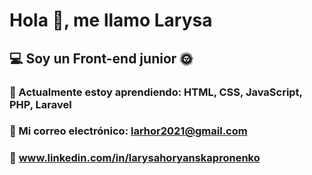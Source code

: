 # Hola 👋, me llamo Larysa
## 💻 Soy un Front-end junior 🌞
### 🌱 Actualmente estoy aprendiendo: HTML, CSS, JavaScript, PHP, Laravel
### 📧 Mi correo electrónico: larhor2021@gmail.com
### 🔗 www.linkedin.com/in/larysahoryanskapronenko

